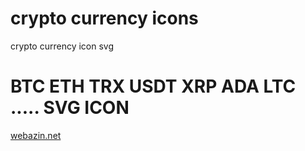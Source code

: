 # crypto currency icons

crypto currency icon svg 

# BTC ETH TRX USDT XRP ADA LTC ..... SVG ICON






[webazin.net](https://webazin.net)
